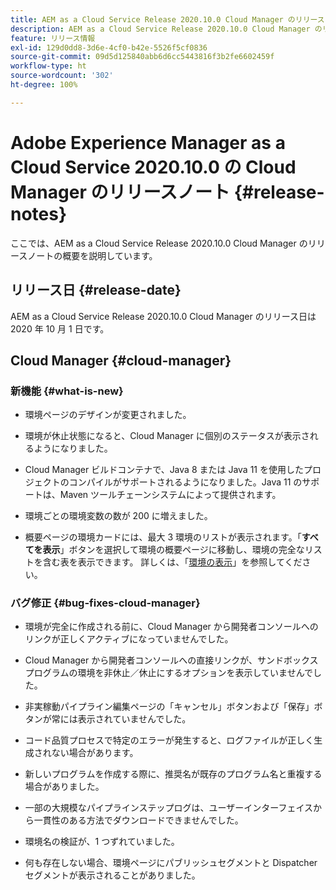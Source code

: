 ```yaml
---
title: AEM as a Cloud Service Release 2020.10.0 Cloud Manager のリリースノート
description: AEM as a Cloud Service Release 2020.10.0 Cloud Manager のリリースノート
feature: リリース情報
exl-id: 129d0dd8-3d6e-4cf0-b42e-5526f5cf0836
source-git-commit: 09d5d125840abb6d6cc5443816f3b2fe6602459f
workflow-type: ht
source-wordcount: '302'
ht-degree: 100%

---
```


# Adobe Experience Manager as a Cloud Service 2020.10.0 の Cloud Manager のリリースノート {#release-notes}

ここでは、AEM as a Cloud Service Release 2020.10.0 Cloud Manager のリリースノートの概要を説明しています。

## リリース日 {#release-date}

AEM as a Cloud Service Release 2020.10.0 Cloud Manager のリリース日は 2020 年 10 月 1 日です。

## Cloud Manager {#cloud-manager}

### 新機能 {#what-is-new}

* 環境ページのデザインが変更されました。

* 環境が休止状態になると、Cloud Manager に個別のステータスが表示されるようになりました。

* Cloud Manager ビルドコンテナで、Java 8 または Java 11 を使用したプロジェクトのコンパイルがサポートされるようになりました。Java 11 のサポートは、Maven ツールチェーンシステムによって提供されます。

* 環境ごとの環境変数の数が 200 に増えました。

* 概要ページの環境カードには、最大 3 環境のリストが表示されます。「**すべてを表示**」ボタンを選択して環境の概要ページに移動し、環境の完全なリストを含む表を表示できます。
詳しくは、「[環境の表示](/help/implementing/cloud-manager/manage-environments.md#viewing-environment)」を参照してください。


### バグ修正 {#bug-fixes-cloud-manager}

* 環境が完全に作成される前に、Cloud Manager から開発者コンソールへのリンクが正しくアクティブになっていませんでした。

* Cloud Manager から開発者コンソールへの直接リンクが、サンドボックスプログラムの環境を非休止／休止にするオプションを表示していませんでした。

* 非実稼動パイプライン編集ページの「キャンセル」ボタンおよび「保存」ボタンが常には表示されていませんでした。

* コード品質プロセスで特定のエラーが発生すると、ログファイルが正しく生成されない場合があります。

* 新しいプログラムを作成する際に、推奨名が既存のプログラム名と重複する場合がありました。

* 一部の大規模なパイプラインステップログは、ユーザーインターフェイスから一貫性のある方法でダウンロードできませんでした。

* 環境名の検証が、1 つずれていました。

* 何も存在しない場合、環境ページにパブリッシュセグメントと Dispatcher セグメントが表示されることがありました。
